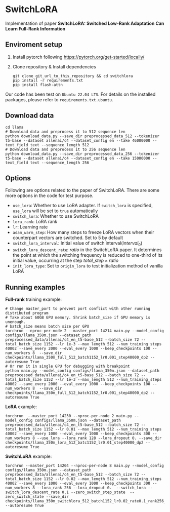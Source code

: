 # SwitchLoRA

Implementation of paper **SwitchLoRA: Switched Low-Rank Adaptation Can Learn Full-Rank Information**



## Enviroment setup

1. Install pytorch following https://pytorch.org/get-started/locally/

2. Clone repository & Install dependencies

   ```shell
   git clone git_url_to_this_repository && cd switchlora
   pip install -r requirements.txt
   pip install flash-attn
   ```

Our code has been test on `Ubuntu 22.04 LTS`. For details on the installed packages, please refer to `requirements.txt.ubuntu`.

## Download data

```shell
cd llama
# Download data and preprocess it to 512 sequence len
python download_data.py --save_dir preprocessed_data_512 --tokenizer t5-base --dataset allenai/c4 --dataset_config en --take 46000000 --text_field text --sequence_length 512
# Download data and preprocess it to 256 sequence len
python download_data.py --save_dir preprocessed_data_256 --tokenizer t5-base --dataset allenai/c4 --dataset_config en --take 15000000 --text_field text --sequence_length 256
```



## Options

Following are options related to the paper of SwitchLoRA. There are some more options in the code for test purpose.

- `use_lora`: Whether to use LoRA adapter. If `switch_lora` is specified, `use_lora` will be set to `true` automatically
- `switch_lora`: Whether to use SwitchLoRA
- `lora_rank`: LoRA rank
- `lr`: Learning rate
- `adam_warm_step`: How many steps to freeze LoRA vectors when their counterpart vectors are switched. Set to $5$ by default
- `switch_lora_interval`: Initial value of switch interval($interval_0$​)
- `switch_lora_descent_rate`: $ratio$ in the SwitchLoRA paper. It determines the point at which the switching frequency is reduced to one-third of its initial value, occurring at the step $total\_step \times ratio$
- `init_lora_type`: Set to `origin_lora` to test initialization method of vanilla LoRA





## Running examples

**Full-rank** training example:

```shell
# Change master_port to prevent port conflict with other running distributed program
# Take about 60GB GPU memory. Shrink batch_size if GPU memory is unenough.
# batch_size means batch size per GPU
torchrun --nproc-per-node 2 --master_port 14214 main.py --model_config configs/llama_350m.json --dataset_path preprocessed_data/allenai/c4_en_t5-base_512 --batch_size 72 --total_batch_size 1152 --lr 1e-3 --max_length 512 --num_training_steps 40002 --save_every 2000 --eval_every 1000 --keep_checkpoints 100 --num_workers 8  --save_dir checkpoints/llama_350m_full_512_batch1152_lr0.001_step40000_dp2 --autoresume True
# Or run it in single GPU for debugging with breakpoint
python main.py --model_config configs/llama_350m.json --dataset_path preprocessed_data/allenai/c4_en_t5-base_512 --batch_size 72 --total_batch_size 1152 --lr 1e-3 --max_length 512 --num_training_steps 40002 --save_every 2000 --eval_every 1000 --keep_checkpoints 100 --num_workers 8  --save_dir checkpoints/llama_350m_full_512_batch1152_lr0.001_step40000_dp2 --autoresume True
```

**LoRA** example:

```shell
torchrun  --master_port 14230 --nproc-per-node 2 main.py --model_config configs/llama_350m.json --dataset_path preprocessed_data/allenai/c4_en_t5-base_512 --batch_size 72 --total_batch_size 1152 --lr 0.01 --max_length 512 --num_training_steps 40002 --save_every 1000 --eval_every 1000 --keep_checkpoints 300 --num_workers 8 --use_lora --lora_rank 128 --lora_dropout 0. --save_dir checkpoints/llama_350m_lora_512_batc1152_lr0.01_step40000_dp2 --autoresume True
```

**SwitchLoRA** example:

```shell
torchrun --master_port 14204 --nproc-per-node 8 main.py --model_config configs/llama_350m.json --dataset_path preprocessed_data/allenai/c4_en_t5-base_512 --batch_size 72 --total_batch_size 1152 --lr 0.02 --max_length 512 --num_training_steps 40002 --save_every 1000 --eval_every 1000 --keep_checkpoints 300 --num_workers 8 --lora_rank 256 --lora_dropout 0.  --switch_lora --switch_lora_descent_rate 0.1 --zero_switch_step_state  --zero_switch_state --save_dir checkpoints/llama_350m_switchlora_512_batch1152_lr0.02_rate0.1_rank256_step40000_dp8 --autoresume True
```